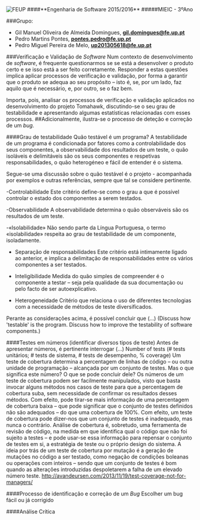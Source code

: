 <img src="https://encrypted-tbn2.gstatic.com/images?q=tbn:ANd9GcQ5v37xur40kL994HczH-li9mzyHP47jhvORpy-vNoHzatPjm11gSvwLVU" alt="FEUP">
####**Engenharia de Software 2015/2016**
#####MIEIC - 3ºAno

###Grupo:
- Gil Manuel Oliveira de Almeida Domingues, **gil.domingues@fe.up.pt**
- Pedro Martins Pontes, **pontes.pedro@fe.up.pt**
- Pedro Miguel Pereira de Melo, **up201305618@fe.up.pt**

###Verificação e Validação de *Software*
Num contexto de desenvolvimento de *software*, é frequente questionarmos se se está a desenvolver o produto certo e se isso está a ser feito corretamente. Responder a estas questões implica aplicar processos de verificação e validação, por forma a garantir que o produto se adequa ao seu propósito – isto é, se, por um lado, faz aquilo que é necessário, e, por outro, se o faz bem.

Importa, pois, analisar os processos de verificação e validação aplicados no desenvolvimento do projeto Tomahawk, discutindo-se o seu grau de testabilidade e apresentando algumas estatísticas relacionadas com esses processos. ##Adicionalmente, ilustra-se o processo de deteção e correção de um *bug*.


####Grau de testabilidade
Quão testável é um programa? A testabilidade de um programa é condicionada por fatores como a controlabilidade dos seus componentes, a observabilidade dos resultados de um teste, o quão isoláveis e delimitáveis são os seus componentes e respetivas responsabilidades, o quão heterogéneo e fácil de entender é o sistema.

Segue-se uma discussão sobre o quão testável é o projeto - acompanhada por exemplos e outras referências, sempre que tal se considere pertinente.

-Controlabilidade
Este critério define-se como o grau a que é possível controlar o estado dos componentes a serem testados. 


-Observabilidade
A observabilidade determina o quão observáveis são os resultados de um teste. 


-«Isolabilidade»
Não sendo parte da Língua Portuguesa, o termo «isolabilidade» respeita ao grau de testabilidade de um componente, isoladamente.


- Separação de responsabilidades
Este critério está intimamente ligado ao anterior, e implica a delimitação de responsabilidades entre os vários componentes a ser testados.


- Inteligibilidade
Medida do quão simples de compreender é o componente a testar – seja pela qualidade da sua documentação ou pelo facto de ser autoexplicativo.


- Heterogeneidade
Critério que relaciona o uso de diferentes tecnologias com a necessidade de métodos de teste diversificados.



Perante as considerações acima, é possível concluir que (…)
(Discuss how 'testable' is the program. Discuss how to improve the testability of software components.)

####Testes em números
(identificar diversos tipos de teste)
Antes de apresentar números, é pertinente interrogar (…)
Number of tests (# tests unitários; # tests de sistema, # tests de desempenho, % coverage)
Um teste de cobertura determina a percentagem de linhas de código – ou outra unidade de programação – alcançada por um conjunto de testes. Mas o que significa este número? O que se pode concluir dele?
Os números de um teste de cobertura podem ser facilmente manipulados, visto que basta invocar alguns métodos nos casos de teste para que a percentagem de cobertura suba, sem necessidade de confirmar os resultados desses métodos.
Com efeito, pode tirar-se mais informação de uma percentagem de cobertura baixa – que  pode significar que o conjunto de testes definidos não são adequados – do que uma cobertura de 100%. Com efeito, um teste de cobertura pode dizer-nos que um conjunto de testes é inadequado, mas nunca o contrário.
Análise de cobertura é, sobretudo, uma ferramenta de revisão de código, na medida em que identifica qual o código que não foi sujeito a testes – e pode usar-se essa informação para repensar o conjunto de testes em si, a estratégia de teste ou o próprio design do sistema.
A ideia por trás de um teste de cobertura por mutação é a geração de mutações no código a ser testado, como negação de condições boleanas ou operações com inteiros – sendo que um conjunto de testes é bom quando as alterações introduzidas despoletarem a falha de um elevado número teste.
http://avandeursen.com/2013/11/19/test-coverage-not-for-managers/

####Processo de identificação e correção de um *Bug*
Escolher um bug fácil ou já corrigido

####Análise Crítica
